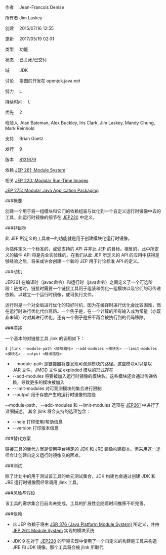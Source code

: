 作者  Jean-Francois Denise

所有者  Jim Laskey

创建  2015/07/16 12:55

更新  2017/05/19 02:01

类型  功能

状态  已关闭/已交付

域   JDK

讨论  拼图的开发在 openjdk.java.net

努力  L

持续时间  L

优先  2

检验人 Alan Bateman, Alex Buckley, Iris Clark, Jim Laskey, Mandy Chung, Mark Reinhold

支持  Brian Goetz

发行  9

版本  [8131679](https://bugs.openjdk.java.net/browse/JDK-8131679)

依赖 [JEP 261: Module System](http://openjdk.java.net/jeps/261)

相关 [JEP 220: Modular Run-Time Images](http://openjdk.java.net/jeps/220)

   [JEP 275: Modular Java Application Packaging](http://openjdk.java.net/jeps/275)

###概要

创建一个用于将一组模块和它们的依赖组装与优化到一个自定义运行时镜像中去的工具，此运行时镜像的细节在  [JEP220](http://openjdk.java.net/jeps/220) 中定义。

###非目标

此 JEP 所定义的工具唯一的功能就是用于创建模块化运行时镜像。

为插件定义一个标准的，或受支持的 API 并非此 JEP 的目标。相反的，此中所定义的插件 API 将是完全实验性的。在我们从此 JEP 所定义的 API 的应用中获得足够经验之后，将来或许会创建一个新的 JEP 用于讨论标准 API 的定义。

###动机

JEP261 在编译时（javac命令）和运行时（java命令）之间定义了一个可选阶段：链接时。链接时需要一个链接工具用于组装和优化一组模块以及它们的可传递依赖，以建立一个运行时镜像，或可执行文件。

运行时是一个对全局进行优化的较好时机，因为在编译时进行优化会比较困难，而在运行时进行优化代价高昂。一个例子是，在一个计算的所有输入成为常量（亦既非未知）时对其进行优化。还有一个例子是把不再会被执行到的代码移除。

###描述

一个基本的对链接工具 jlink 的调用如下：

`$ jlink --module-path <模块路径> --add-modules <模块名> --limit-modules <模块名> --output <输出路径>`

* --module-path 是链接器将要发现可观测模块的路径。这些模块可以是以 JAR 文件，JMOD 文件或 exploded 模块的形式存在
* --add-modules 将要被加入运行时镜像的模块名。这些模块还会通过传递依赖，导致更多的模块被加入
* --limit-modules 对可观测模块的集合进行限制
* --output 用于存放产生的运行时镜像的路径

--module-path， --add-modules 和 --limit-modules 选项在 [JEP261](http://openjdk.java.net/jeps/261) 中进行了详细描述。
其余 jlink 将会支持的选项包含：

* --help 打印使用/帮助信息
* --version 打印版本信息

###替代方案

链接工具的替代方案是使用平台特定的 JDK 和 JRE 镜像构建脚本。但采用这一途径会让创建自定义运行时镜像变的困难。

###测试

除了计划中的用于测试该工具的单元测试集合，JDK 构建也会通过创建 JDK 和 JRE 运行时镜像而经常调用 jlink 工具。

###风险与假设

该工具的需求集合目前尚未完成。工具的扩展性会随着时间推移不断完善。

###依赖

* 此 JEP 依赖于将由 [JSR 376 (Java Platform Module System)](http://openjdk.java.net/projects/jigsaw/spec) 所定义，并由 [JEP 261: Module System](http://openjdk.java.net/jeps/261) 实现的模块系统

* JDK 9 在对于 [JEP220](http://openjdk.java.net/jeps/220) 的早期实现中使用了一个自定义的构建是工具来构造 JRE 和 JDK 镜像。那个工具将会被 jlink 所取代
